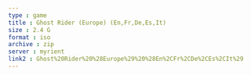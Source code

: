 ```yaml
---
type : game
title : Ghost Rider (Europe) (En,Fr,De,Es,It)
size : 2.4 G
format : iso
archive : zip
server : myrient
link2 : Ghost%20Rider%20%28Europe%29%20%28En%2CFr%2CDe%2CEs%2CIt%29
---
```

